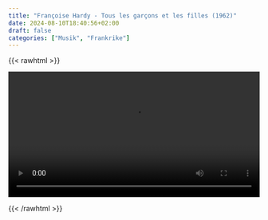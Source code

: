 ```yaml
---
title: "Françoise Hardy - Tous les garçons et les filles (1962)"
date: 2024-08-10T18:40:56+02:00
draft: false
categories: ["Musik", "Frankrike"]
---
```


{{< rawhtml >}} 

<video width=100% controls autoplay>
    <source src="/videos/tous-les-garcons.mp4#t=0.1" type="video/mp4">
</video>

{{< /rawhtml >}}
